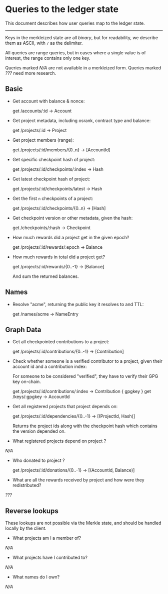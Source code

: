 # Queries to the ledger state

This document describes how user queries map to the ledger state.

---

Keys in the merkleized state are all *binary*, but for readability,
we describe them as ASCII, with `/` as the delimiter.

All queries are range queries, but in cases where a single value
is of interest, the range contains only one key.

Queries marked *N/A* are not available in a merkleized form.
Queries marked *???* need more research.

## Basic

* Get account with balance & nonce:

    get /accounts/:id -> Account

* Get project metadata, including osrank, contract type and balance:

    get /projects/:id -> Project

* Get project members (range):

    get /projects/:id/members/{0..n} -> [AccountId]

* Get specific checkpoint hash of project:

    get /projects/:id/checkpoints/:index -> Hash

* Get latest checkpoint hash of project:

    get /projects/:id/checkpoints/latest -> Hash

* Get the first `n` checkpoints of a project:

    get /projects/:id/checkpoints/{0..n} -> [Hash]

* Get checkpoint version or other metadata, given the hash:

    get /checkpoints/:hash -> Checkpoint

* How much rewards did a project get in the given epoch?

    get /projects/:id/rewards/:epoch -> Balance

* How much rewards in total did a project get?

    get /projects/:id/rewards/{0..-1} -> [Balance]

  And sum the returned balances.

## Names

* Resolve "acme", returning the public key it resolves to and TTL:

    get /names/acme -> NameEntry

## Graph Data

* Get all checkpointed contributions to a project:

    get /projects/:id/contributions/{0..-1} -> [Contribution]

* Check whether someone is a verified contributor to a project, given
  their account id and a contribution index:

  For someone to be considered "verified", they have to verify
  their GPG key on-chain.

    get /projects/:id/contributions/:index -> Contribution { gpgkey }
    get /keys/:gpgkey -> AccountId

* Get all registered projects that project <id> depends on:

    get /projects/:id/dependencies/{0..-1} -> [(ProjectId, Hash)]

  Returns the project ids along with the checkpoint hash which
  contains the version depended on.

* What registered projects depend on project <id>?

*N/A*

* Who donated to project <id>?

    get /projects/:id/donations/{0..-1} -> [(AccountId, Balance)]

* What are all the rewards received by project <id> and how were they redistributed?

*???*

## Reverse lookups

These lookups are not possible via the Merkle state, and should be
handled locally by the client.

* What projects am I a member of?

*N/A*

* What projects have I contributed to?

*N/A*

* What names do I own?

*N/A*

